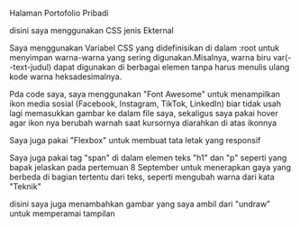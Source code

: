 Halaman Portofolio Pribadi

disini saya menggunakan CSS jenis Ekternal

Saya menggunakan Variabel CSS yang didefinisikan di dalam :root untuk menyimpan warna-warna yang sering digunakan.Misalnya, warna biru var(--text-judul) dapat digunakan di berbagai elemen tanpa harus menulis ulang kode warna heksadesimalnya.

Pda code saya, saya menggunakan "Font Awesome" untuk menampilkan ikon media sosial (Facebook, Instagram, TikTok, LinkedIn) biar tidak usah lagi memasukkan gambar ke dalam file saya, sekaligus saya pakai hover agar ikon nya berubah warnah saat kursornya diarahkan di atas ikonnya

Saya juga pakai "Flexbox" untuk membuat tata letak yang responsif 

Saya juga pakai tag "span" di dalam elemen teks "h1" dan "p" seperti yang bapak jelaskan pada pertemuan 8 September untuk menerapkan gaya yang berbeda di bagian tertentu dari teks, seperti mengubah warna dari kata "Teknik"

disini saya juga menambahkan gambar yang saya ambil dari "undraw" untuk memperamai tampilan